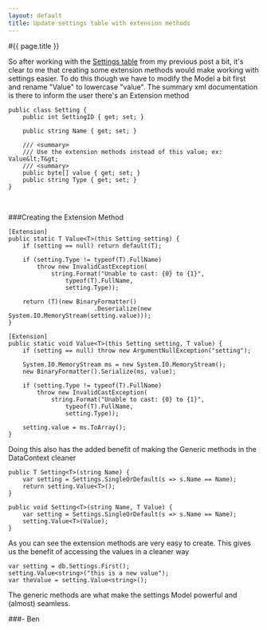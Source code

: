```yaml
---
layout: default
title: Update settings table with extension methods
---
```

#{{ page.title }}

So after working with the <a href='http://buildstarted.com/2010/08/09/creating-a-settings-table-that-can-handle-almost-any-type-of-value/'>Settings table</a> from my previous post a bit, it's clear to me that creating some extension methods would make working with settings easier. To do this though we have to modify the Model a bit first and rename "Value" to lowercase "value". The summary xml documentation is there to inform the user there's an Extension method

    public class Setting {
        public int SettingID { get; set; }
    
        public string Name { get; set; }
    
        /// <summary>
        /// Use the extension methods instead of this value; ex: Value&lt;T&gt;
        /// <summary>
        public byte[] value { get; set; }
        public string Type { get; set; }
    }


<br />

###Creating the Extension Method

    [Extension]
    public static T Value<T>(this Setting setting) {
        if (setting == null) return default(T);

        if (setting.Type != typeof(T).FullName)
            throw new InvalidCastException(
                string.Format("Unable to cast: {0} to {1}",
                    typeof(T).FullName,
                    setting.Type));

        return (T)(new BinaryFormatter()
                            .Deserialize(new System.IO.MemoryStream(setting.value)));
    }

    [Extension]
    public static void Value<T>(this Setting setting, T value) {
        if (setting == null) throw new ArgumentNullException("setting");

        System.IO.MemoryStream ms = new System.IO.MemoryStream();
        new BinaryFormatter().Serialize(ms, value);

        if (setting.Type != typeof(T).FullName)
            throw new InvalidCastException(
                string.Format("Unable to cast: {0} to {1}",
                    typeof(T).FullName,
                    setting.Type));

        setting.value = ms.ToArray();
    }


Doing this also has the added benefit of making the Generic methods in the DataContext cleaner

    public T Setting<T>(string Name) {
        var setting = Settings.SingleOrDefault(s => s.Name == Name);
        return setting.Value<T>();
    }

    public void Setting<T>(string Name, T Value) {
        var setting = Settings.SingleOrDefault(s => s.Name == Name);
        setting.Value<T>(Value);
    }


As you can see the extension methods are very easy to create. This gives us the benefit of accessing the values in a cleaner way

    var setting = db.Settings.First();
    setting.Value<string>("this is a new value");
    var theValue = setting.Value<string>();


The generic methods are what make the settings Model powerful and (almost) seamless.

###- Ben